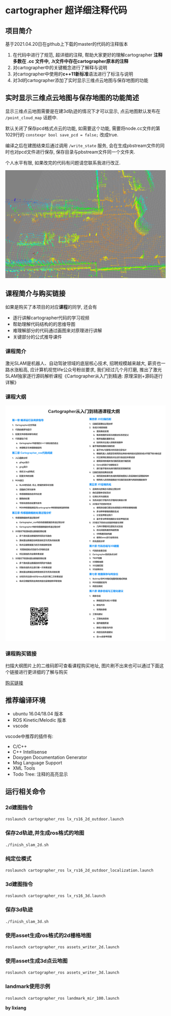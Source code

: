 # cartographer 超详细注释代码

## 项目简介
基于2021.04.20日在github上下载的master的代码的注释版本
1. 在代码中进行了规范, 超详细的注释, 帮助大家更好的理解cartographer
  **注释多数在 .cc 文件中, .h文件中存在cartographer原本的注释**
2. 对cartographer中的关键概念进行了解释与说明
3. 对cartographer中使用的**c++11新标准**语法进行了标注与说明
4. 对3d的cartographer添加了实时显示三维点云地图与保存地图的功能

## 实时显示三维点云地图与保存地图的功能简述
显示三维点云地图需要是在建3d轨迹的情况下才可以显示, 点云地图默认发布在 `/point_cloud_map` 话题中.

默认关闭了保存pcd格式点云的功能, 如需要这个功能, 需要将node.cc文件的第1029行的 `constexpr bool save_pcd = false;` 改成true.

编译之后在建图结束后通过调用 `/write_state` 服务, 会在生成pbstream文件的同时也对pcd文件进行保存, 保存目录与pbstream文件同一个文件夹.

个人水平有限, 如果改完的代码有问题请您联系我进行改正.

![pcd_map](src/cartographer/docs/pcd_map.png)

## 课程简介与购买链接

如果是购买了本项目的对应**课程**的同学, 还会有
- 逐行讲解cartographer代码的学习视频
- 帮助理解代码结构的的思维导图
- 难理解部分的代码通过画图来对原理进行讲解
- 关键部分的公式推导课件

### 课程简介
激光SLAM是机器人、自动驾驶领域的底层核心技术, 招聘规模越来越大, 薪资也一路水涨船高, 应计算机视觉life公众号粉丝要求, 我们经过几个月打磨, 推出了激光SLAM独家逐行源码解析课程《Cartographer从入门到精通: 原理深剖+源码逐行详解》

### 课程大纲
![大纲](src/cartographer/docs/outline.jpg)

### 课程购买链接
扫描大纲图片上的二维码即可查看课程购买地址, 图片刷不出来也可以通过下面这个链接进行更详细的了解与购买

[购买链接](https://mp.weixin.qq.com/s/5RV3ZWFiFykIBjSllFQcAQ)

## 推荐编译环境
- ubuntu 16.04/18.04 版本
- ROS Kinetic/Melodic 版本
- vscode

vscode中推荐的插件有: 
- C/C++
- C++ Intellisense
- Doxygen Documentation Generator
- Msg Language Support
- XML Tools
- Todo Tree: 注释的高亮显示


## 运行相关命令

### 2d建图指令
`roslaunch cartographer_ros lx_rs16_2d_outdoor.launch`

### 保存2d轨迹,并生成ros格式的地图
`./finish_slam_2d.sh`

### 纯定位模式
`roslaunch cartographer_ros lx_rs16_2d_outdoor_localization.launch`

### 3d建图指令
`roslaunch cartographer_ros lx_rs16_3d.launch`

### 保存3d轨迹
`./finish_slam_3d.sh`

### 使用asset生成ros格式的2d栅格地图
`roslaunch cartographer_ros assets_writer_2d.launch`

### 使用asset生成3d点云地图
`roslaunch cartographer_ros assets_writer_3d.launch`

### landmark使用示例
`roslaunch cartographer_ros landmark_mir_100.launch`


**by lixiang**
